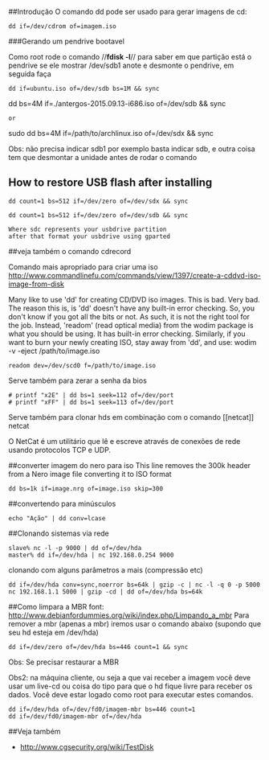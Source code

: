 ##Introdução
O comando dd pode ser usado para gerar imagens de cd:

	dd if=/dev/cdrom of=imagem.iso

###Gerando um pendrive bootavel

Como root rode o comando //**fdisk -l**// para saber em que partição está o pendrive se ele mostrar /dev/sdb1 anote e desmonte o pendrive, em seguida faça

	dd if=ubuntu.iso of=/dev/sdb bs=1M && sync

  dd bs=4M if=./antergos-2015.09.13-i686.iso of=/dev/sdb && sync

	or

  sudo dd bs=4M if=/path/to/archlinux.iso of=/dev/sdx && sync

Obs: não precisa indicar sdb1 por exemplo basta indicar sdb, e outra coisa tem que desmontar a
unidade antes de rodar o comando

## How to restore USB flash after installing 

    dd count=1 bs=512 if=/dev/zero of=/dev/sdx && sync

    dd count=1 bs=512 if=/dev/zero of=/dev/sdb && sync

    Where sdc represents your usbdrive partition
    after that format your usbdrive using gparted

##veja também
o comando cdrecord

Comando mais apropriado para criar uma iso
http://www.commandlinefu.com/commands/view/1397/create-a-cddvd-iso-image-from-disk

Many like to use 'dd' for creating CD/DVD iso images. This is bad. Very bad.
The reason this is, is 'dd' doesn't have any built-in error checking. So,
you don't know if you got all the bits or not. As such, it is not the right
tool for the job. Instead, 'readom' (read optical media) from the wodim package
is what you should be using. It has built-in error checking. Similarly, if you want
to burn your newly creating ISO, stay away from 'dd', and use:
wodim -v -eject /path/to/image.iso

	readom dev=/dev/scd0 f=/path/to/image.iso


Serve também para zerar a senha da bios

	# printf "x2E" | dd bs=1 seek=112 of=/dev/port
	# printf "xFF" | dd bs=1 seek=113 of=/dev/port


Serve também para clonar hds em combinação com o comando [[netcat]]
netcat

O NetCat é um utilitário que lê e escreve através de conexões de rede usando protocolos TCP e UDP.

##converter imagem do nero para iso
This line removes the 300k header from a Nero image file converting it to ISO format

	dd bs=1k if=image.nrg of=image.iso skip=300


##convertendo para minúsculos

	echo "Ação" | dd conv=lcase


##Clonando sistemas via rede


	slave% nc -l -p 9000 | dd of=/dev/hda
	master% dd if=/dev/hda | nc 192.168.0.254 9000



clonando com alguns parâmetros a mais (compressão etc)

	dd if=/dev/hda conv=sync,noerror bs=64k | gzip -c | nc -l -q 0 -p 5000
	nc 192.168.1.1 5000 | gzip -cd | dd of=/dev/hda bs=64k


##Como limpara a MBR
font: http://www.debianfordummies.org/wiki/index.php/Limpando_a_mbr
Para remover a mbr (apenas a mbr) iremos usar o comando abaixo (supondo que seu hd esteja em /dev/hda)

	dd if=/dev/zero of=/dev/hda bs=446 count=1 && sync

Obs: Se precisar restaurar a MBR

Obs2: na máquina cliente, ou seja a que vai receber a imagem você deve usar um live-cd ou coisa do tipo para que o hd fique livre para receber os dados. Você deve estar logado como root para executar estes comandos.


	dd if=/dev/hda of=/dev/fd0/imagem-mbr bs=446 count=1
	dd if=/dev/fd0/imagem-mbr of=/dev/hda


##Veja também
* http://www.cgsecurity.org/wiki/TestDisk
